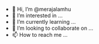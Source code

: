 - 👋 Hi, I’m @merajalamhu
- 👀 I’m interested in ...
- 🌱 I’m currently learning ...
- 💞️ I’m looking to collaborate on ...
- 📫 How to reach me ...

<!---
merajalamhu/merajalamhu is a ✨ special ✨ repository because its `README.md` (this file) appears on your GitHub profile.
You can click the Preview link to take a look at your changes.
--->
